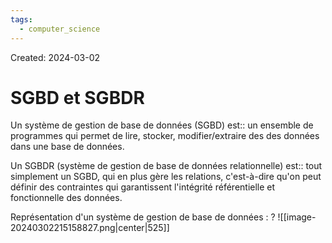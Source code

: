 ```yaml
---
tags:
  - computer_science
---
```

Created: 2024-03-02

# SGBD et SGBDR

Un système de gestion de base de données (SGBD) est:: un ensemble de programmes qui permet de lire, stocker, modifier/extraire des des données dans une base de données.

Un SGBDR (système de gestion de base de données relationnelle) est:: tout simplement un SGBD, qui en plus gère les relations, c'est-à-dire qu'on peut définir des contraintes qui garantissent l'intégrité référentielle et fonctionnelle des données.


Représentation d'un système de gestion de base de données :
?
![[image-20240302215158827.png|center|525]]

